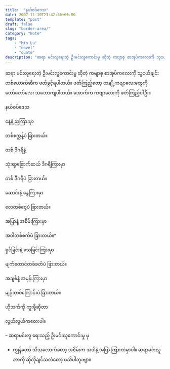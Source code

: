 ```yaml
---
title:  "နယ်စပ်ဒေသ"
date: 2007-11-10T23:42:56+00:00
template: "post"  
draft: false  
slug: "border-area/"  
category: "Note"
tags:
    - "Min Lu"
    - "novel"
    - "quote"
description: "ဆရာ မင်းလူရေးတဲ့ ဦးမင်းလူကောင်းမှု ဆိုတဲ့ ကဗျာစု စာအုပ်ကလေးကို သူငယ်ချင်း တစ်ယောက်ဆီက ဖတ်ခွင့်ရပါတယ်။ ဖတ်ကြည့်တော့ တချို့ကဗျာလေးတွေကို တော်တော်လေး သဘောကျပါတယ်။ အောက်က ကဗျာလေးကို ဖတ်ကြည့်ပါဦး။"
---
```

ဆရာ မင်းလူရေးတဲ့ ဦးမင်းလူကောင်းမှု ဆိုတဲ့ ကဗျာစု စာအုပ်ကလေးကို သူငယ်ချင်း တစ်ယောက်ဆီက ဖတ်ခွင့်ရပါတယ်။ ဖတ်ကြည့်တော့ တချို့ကဗျာလေးတွေကို တော်တော်လေး သဘောကျပါတယ်။ အောက်က ကဗျာလေးကို ဖတ်ကြည့်ပါဦး။

နယ်စပ်ဒေသ

နေ့နဲ့ ညကြားမှာ
  
တစ်စက္ကန့်ပဲ ခြားတယ်။

တစ် ဒီဂရီနဲ့
  
သုံးရာ့ခြောက်ဆယ် ဒီဂရီကြားမှာ
  
တစ် ဒီဂရီပဲ ခြားတယ်။

ဆောင်းနဲ့ နွေကြားမှာ
  
လေတစ်ဝှေ့ပဲ ခြားတယ်။

အပြာနဲ့ အစိမ်းကြားမှာ
  
အဝါတစ်စက်ပဲ ခြားတယ်။*

ရှင်ခြင်းနဲ့ သေခြင်းကြားမှာ
  
မျက်တောင်တစ်ခတ်ပဲ ခြားတယ်။

အချစ်နဲ့ အမုန်းကြားမှာ
  
မျဉ်းတစ်ကြောင်းပဲ ခြားတယ်။

ဟိုဘက်ကို ကူးဖို့ဆိုတာ
  
လွယ်လွယ်ကလေးပါ။

&#8211; ဆရာမင်းလူ ရေးသည့် ဦးမင်းလူကောင်းမှု မှ

* ကျွန်တော် သိသလောက်တော့ အစိမ်းက အဝါနဲ့ အပြာ ကြားထဲမှာပါ။ ဆရာမင်းလူ ဘာကို ဆိုလိုချင်သလဲတော့ မသိပါဘူးဗျာ။